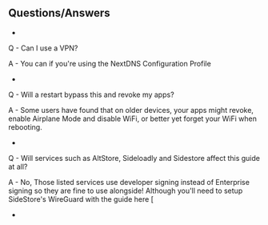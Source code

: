 ## Questions/Answers

-

Q - Can I use a VPN?

A - You can if you're using the NextDNS Configuration Profile

-

Q - Will a restart bypass this and revoke my apps?

A - Some users have found that on older devices, your apps might revoke, enable Airplane Mode and disable WiFi, or better yet forget your WiFi when rebooting.

-

Q - Will services such as AltStore, Sideloadly and Sidestore affect this guide at all?

A - No, Those listed services use developer signing instead of Enterprise signing so they are fine to use alongside! Although you'll need to setup SideStore's WireGuard with the guide here [

-